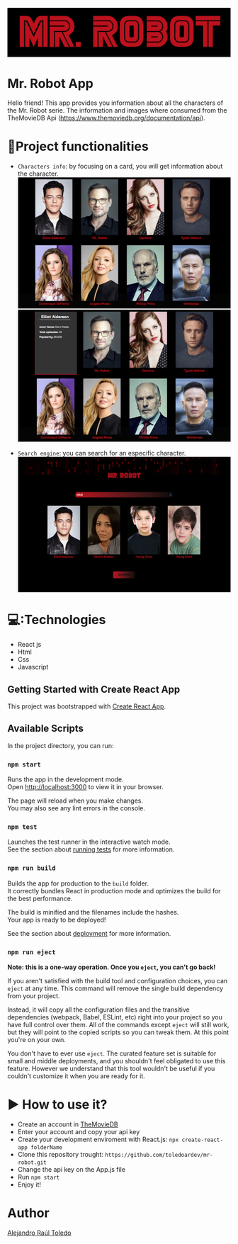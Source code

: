 ![Mr. Robot logo](https://github.com/toledoardev/mr-robot/blob/main/src/assets/images/mr_robot.png)

# Mr. Robot App

Hello friend! 
This app provides you information about all the characters of the Mr. Robot serie.
The information and images where consumed from the TheMovieDB Api (https://www.themoviedb.org/documentation/api).

# :hammer:Project functionalities

- `Characters info`: by focusing on a card, you will get information about the character.
![Mr. Robot capture 1](https://github.com/toledoardev/mr-robot/blob/main/src/assets/images/cap_1.png)
![Mr. Robot capture 2](https://github.com/toledoardev/mr-robot/blob/main/src/assets/images/cap_2.png)

- `Search engine`: you can search for an especific character.
![Mr. Robot capture 3](https://github.com/toledoardev/mr-robot/blob/main/src/assets/images/cap_3.png)


# 💻:Technologies

+ React js
+ Html
+ Css
+ Javascript


## Getting Started with Create React App

This project was bootstrapped with [Create React App](https://github.com/facebook/create-react-app).


## Available Scripts

In the project directory, you can run:

### `npm start`

Runs the app in the development mode.\
Open [http://localhost:3000](http://localhost:3000) to view it in your browser.

The page will reload when you make changes.\
You may also see any lint errors in the console.

### `npm test`

Launches the test runner in the interactive watch mode.\
See the section about [running tests](https://facebook.github.io/create-react-app/docs/running-tests) for more information.

### `npm run build`

Builds the app for production to the `build` folder.\
It correctly bundles React in production mode and optimizes the build for the best performance.

The build is minified and the filenames include the hashes.\
Your app is ready to be deployed!

See the section about [deployment](https://facebook.github.io/create-react-app/docs/deployment) for more information.

### `npm run eject`

**Note: this is a one-way operation. Once you `eject`, you can't go back!**

If you aren't satisfied with the build tool and configuration choices, you can `eject` at any time. This command will remove the single build dependency from your project.

Instead, it will copy all the configuration files and the transitive dependencies (webpack, Babel, ESLint, etc) right into your project so you have full control over them. All of the commands except `eject` will still work, but they will point to the copied scripts so you can tweak them. At this point you're on your own.

You don't have to ever use `eject`. The curated feature set is suitable for small and middle deployments, and you shouldn't feel obligated to use this feature. However we understand that this tool wouldn't be useful if you couldn't customize it when you are ready for it.


# ▶️ How to use it?

+ Create an account in [TheMovieDB](https://www.themoviedb.org)
+ Enter your account and copy your api key
+ Create your development enviroment with React.js: `npx create-react-app folderName`
+ Clone this repository trought: `https://github.com/toledoardev/mr-robot.git`
+ Change the api key on the App.js file
+ Run `npm start`
+ Enjoy it! 

# Author

[Alejandro Raúl Toledo](https://www.linkedin.com/in/alejandro-toledo-dev)

